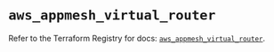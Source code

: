 # `aws_appmesh_virtual_router`

Refer to the Terraform Registry for docs: [`aws_appmesh_virtual_router`](https://registry.terraform.io/providers/hashicorp/aws/4.67.0/docs/resources/appmesh_virtual_router).

